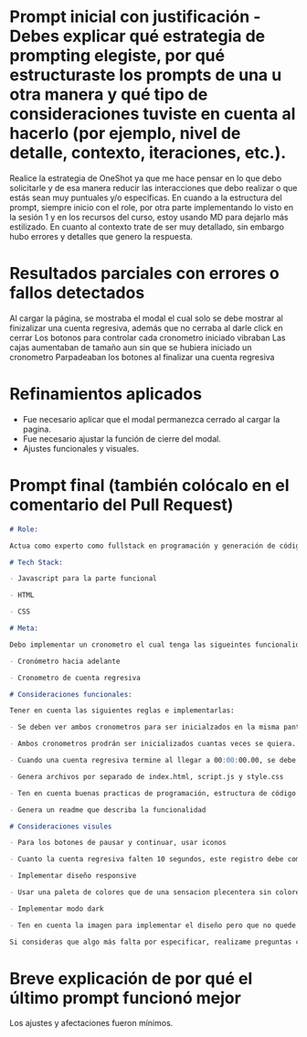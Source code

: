 # Prompt inicial con justificación - Debes explicar qué estrategia de prompting elegiste, por qué estructuraste los prompts de una u otra manera y qué tipo de consideraciones tuviste en cuenta al hacerlo (por ejemplo, nivel de detalle, contexto, iteraciones, etc.).

Realice la estrategia de OneShot ya que me hace pensar en lo que debo solicitarle y de esa manera reducir las interacciones que debo realizar o que estás sean muy puntuales y/o especificas.
En cuando a la estructura del prompt, siempre inicio con el role, por otra parte implementando lo visto en la sesión 1 y en los recursos del curso, estoy usando MD para dejarlo más estilizado. En cuanto al contexto trate de ser muy detallado, sin embargo hubo errores y detalles que genero la respuesta.

# Resultados parciales con errores o fallos detectados

Al cargar la página, se mostraba el modal el cual solo se debe mostrar al finizalizar una cuenta regresiva, además que no cerraba al darle click en cerrar
Los botonos para controlar cada cronometro iniciado vibraban
Las cajas aumentaban de tamaño aun sin que se hubiera iniciado un cronometro
Parpadeaban los botones al finalizar una cuenta regresiva

# Refinamientos aplicados

- Fue necesario aplicar que el modal permanezca cerrado al cargar la pagina.
- Fue necesario ajustar la función de cierre del modal.
- Ajustes funcionales y visuales.

# Prompt final (también colócalo en el comentario del Pull Request)

```md
# Role:

Actua como experto como fullstack en programación y generación de código. Para la parte visual actua como experto en diseño grafico.

# Tech Stack:

- Javascript para la parte funcional

- HTML

- CSS

# Meta:

Debo implementar un cronometro el cual tenga las sigueintes funcionalidades:

- Cronómetro hacia adelante

- Cronometro de cuenta regresiva

# Consideraciones funcionales:

Tener en cuenta las siguientes reglas e implementarlas:

- Se deben ver ambos cronometros para ser inicialzados en la misma pantalla pero separados uno del otro.

- Ambos cronometros prodrán ser inicializados cuantas veces se quiera. Cada iniciación se debe agregar en una lista visual debajo del boton iniciador, de manera enumerada, indicando y/o actualizandose en cada milisegundo que va transcurriendo. Cada registro tendra botonos para pausar, continuar y eliminar registro

- Cuando una cuenta regresiva termine al llegar a 00:00:00.00, se debe mostrar una alerta tipo modal reproduciendo un sonido y con un boton de cerrar. En caso de que multiples cuentas regresivas terminen y el modal o alerta esté mostrandose, se debe agregar en la misma alerta el numero de la cuenta regresiva que termino con un botón de finalizar. El sonido solo se debe quitar cuando se de click en el boton de cerrar. No se deben reproducir multiples sonidos si se finalizan multilples cuentas regresivas.

- Genera archivos por separado de index.html, script.js y style.css

- Ten en cuenta buenas practicas de programación, estructura de código y principios SOLID.

- Genera un readme que describa la funcionalidad

# Consideraciones visules

- Para los botones de pausar y continuar, usar iconos

- Cuanto la cuenta regresiva falten 10 segundos, este registro debe comenzar a parpadear y poner el timer en el registro en rojo

- Implementar diseño responsive

- Usar una paleta de colores que de una sensacion plecentera sin colores fuertes y brillates.

- Implementar modo dark

- Ten en cuenta la imagen para implementar el diseño pero que no quede igual ya que se requeire es que los 2 cronometros esten visibles.

Si consideras que algo más falta por especificar, realizame preguntas con el fin de enriquecer o contextualizar más
```

# Breve explicación de por qué el último prompt funcionó mejor

Los ajustes y afectaciones fueron mínimos.
